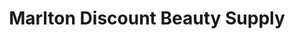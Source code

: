 ---
title: "Marlton Discount Beauty Supply"
url: /camden/marlton-discount-beauty-supply/
shop: Kramladen
---